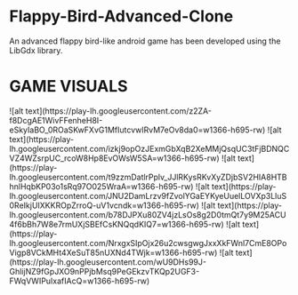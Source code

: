 # Flappy-Bird-Advanced-Clone
An advanced flappy bird-like android game has been developed using the LibGdx library.<br/>
<h1>GAME VISUALS</h1>
![alt text](https://play-lh.googleusercontent.com/z2ZA-f8DcgAE1WivFFenheH8I-eSkyIaBO_0ROaSKwFXvG1MfIutcvwIRvM7eOv8da0=w1366-h695-rw)
![alt text](https://play-lh.googleusercontent.com/izkj9opOzJExmGbXqB2XeMMjQsqUC3tFjBDNQCVZ4WZsrpUC_rcoW8Hp8EvOWsW5SA=w1366-h695-rw)
![alt text](https://play-lh.googleusercontent.com/t9zzmDatlrPplv_JJlRKysRKvXyZDjbSV2HIA8HTBhnlHqbKP03o1sRq97O025WraA=w1366-h695-rw)
![alt text](https://play-lh.googleusercontent.com/JNU2DamLrzv9fZvolYGaEYKyeUuelLOVXp3LluS0ReIkjUIXKKROpZrroQ-uV1vcndk=w1366-h695-rw)
![alt text](https://play-lh.googleusercontent.com/b78DJPXu80ZV4jzLsOs8g2D0tmQt7y9M25ACU4f6bBh7W8e7rmUXjSBEfCsKNQqdKIQ7=w1366-h695-rw)
![alt text](https://play-lh.googleusercontent.com/NrxgxSIpOjx26u2cwsgwgJxxXkFWnl7CmE8OPoVigp8VCkMHt4XeSuT85nUXNd4TWjk=w1366-h695-rw)
![alt text](https://play-lh.googleusercontent.com/wU9DHs99J-GhlijNZ9fGpJXO9nPPjbMsq9PeGEkzvTKQp2UGF3-FWqVWIPuIxafIAcQ=w1366-h695-rw)
